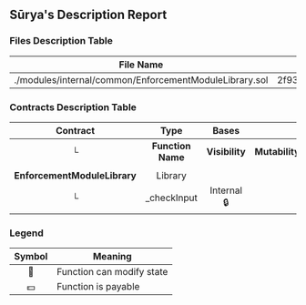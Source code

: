 ## Sūrya's Description Report

### Files Description Table


|  File Name  |  SHA-1 Hash  |
|-------------|--------------|
| ./modules/internal/common/EnforcementModuleLibrary.sol | 2f9370eb0724c8c1f5fb8d00e9d328191eb90c39 |


### Contracts Description Table


|  Contract  |         Type        |       Bases      |                  |                 |
|:----------:|:-------------------:|:----------------:|:----------------:|:---------------:|
|     └      |  **Function Name**  |  **Visibility**  |  **Mutability**  |  **Modifiers**  |
||||||
| **EnforcementModuleLibrary** | Library |  |||
| └ | _checkInput | Internal 🔒 |   | |


### Legend

|  Symbol  |  Meaning  |
|:--------:|-----------|
|    🛑    | Function can modify state |
|    💵    | Function is payable |
